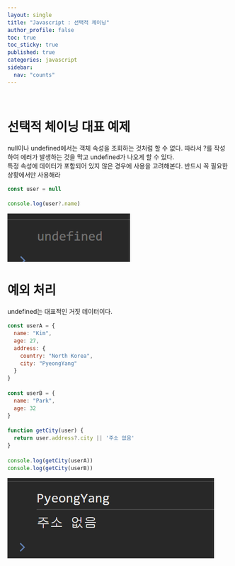 ```yaml
---
layout: single
title: "Javascript : 선택적 체이닝"
author_profile: false
toc: true
toc_sticky: true
published: true
categories: javascript
sidebar:
  nav: "counts"
---
```


<br>

# 선택적 체이닝 대표 예제

<div class="notice--info">
null이나 undefined에서는 객체 속성을 조회하는 것처럼 할 수 없다. 따라서 ?를 작성하여 에러가 발생하는 것을 막고 undefined가 나오게 할 수 있다.<br>
특정 속성에 데이터가 포함되어 있지 않은 경우에 사용을 고려해본다. 반드시 꼭 필요한 상황에서만 사용해라
</div>

```javascript
const user = null

console.log(user?.name)
```

<img src="/assets/images/Javascript/javascript-선택적-체이닝1.png" />

<br>

# 예외 처리

<div class="notice--info">
undefined는 대표적인 거짓 데이터이다.
</div>

```javascript
const userA = {
  name: "Kim",
  age: 27,
  address: {
    country: "North Korea",
    city: "PyeongYang"
  }
}

const userB = {
  name: "Park",
  age: 32
}

function getCity(user) {
  return user.address?.city || '주소 없음'
}

console.log(getCity(userA))
console.log(getCity(userB))
```

<img src="/assets/images/Javascript/javascript-선택적-체이닝2.png" />